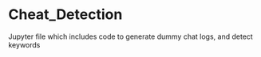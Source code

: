 # Cheat_Detection
Jupyter file which includes code to generate dummy chat logs, and detect keywords

